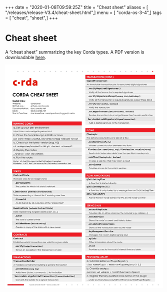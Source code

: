 +++
date = "2020-01-08T09:59:25Z"
title = "Cheat sheet"
aliases = [ "/releases/release-V3.4/cheat-sheet.html",]
menu = [ "corda-os-3-4",]
tags = [ "cheat", "sheet",]
+++


# Cheat sheet

A “cheat sheet” summarizing the key Corda types. A PDF version is downloadable [here](_static/corda-cheat-sheet.pdf).

![cheatsheet](resources/cheatsheet.jpg "cheatsheet")
